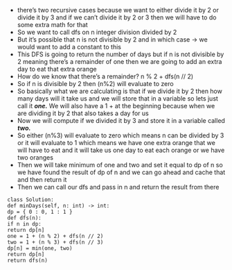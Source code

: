 - there’s two recursive cases because we want to either divide it by 2 or divide it by 3 and if we can’t divide it by 2 or 3 then we will have to do some extra math for that
- So we want to call dfs on n integer division divided by 2
- But it’s possible that n is not divisible by 2 and in which case → we would want to add a constant to this
- This DFS is going to return the number of days but if n is not divisible by 2 meaning there’s a remainder of one then we are going to add an extra day to eat that extra orange
- How do we know that there’s a remainder? n % 2 + dfs(n // 2)
- So if n is divisible by 2 then (n%2) will evaluate to zero
- So basically what we are calculating is that if we divide it by 2 then how many days will it take us and we will store that in a variable so lets just call it ***one.*** We will also have a 1 + at the beginning because when we are dividing it by 2 that also takes a day for us
- Now we will compute if we divided it by 3 and store it in a variable called ***two.***
- So either (n%3) will evaluate to zero which means n can be divided by 3 or it will evaluate to 1 which means we have one extra orange that we will have to eat and it will take us one day to eat each orange or we have two oranges
- Then we will take minimum of one and two and set it equal to dp of n so we have found the result of dp of n and we can go ahead and cache that and then return it
- Then we can call our dfs and pass in n and return the result from there
​
```
class Solution:
def minDays(self, n: int) -> int:
dp = { 0 : 0, 1 : 1 }
def dfs(n):
if n in dp:
return dp[n]
one = 1 + (n % 2) + dfs(n // 2)
two = 1 + (n % 3) + dfs(n // 3)
dp[n] = min(one, two)
return dp[n]
return dfs(n)
```